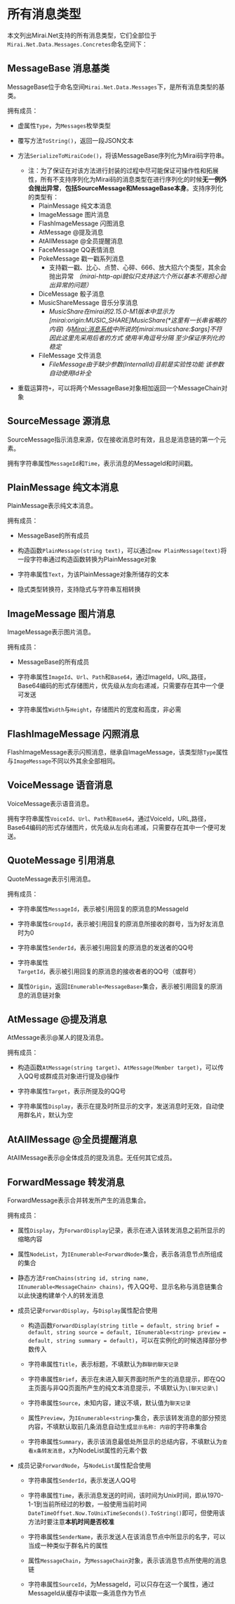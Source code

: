 # 所有消息类型

本文列出Mirai.Net支持的所有消息类型，它们全部位于`Mirai.Net.Data.Messages.Concretes`命名空间下：

## MessageBase 消息基类

MessageBase位于命名空间`Mirai.Net.Data.Messages`下，是所有消息类型的基类。

拥有成员：

- 虚属性`Type`，为`Messages`枚举类型

- 覆写方法`ToString()`，返回一段JSON文本

- 方法`SerializeToMiraiCode()`，将该MessageBase序列化为Mirai码字符串。
    - 注：为了保证在对该方法进行封装的过程中尽可能保证可操作性和拓展性，所有不支持序列化为Mirai码的消息类型在进行序列化的时候**无一例外会抛出异常**，**包括SourceMessage和MessageBase本身**。支持序列化的类型有：
        - PlainMessage 纯文本消息
        - ImageMessage 图片消息
        - FlashImageMessage 闪图消息
        - AtMessage @提及消息
        - AtAllMessage @全员提醒消息
        - FaceMessage QQ表情消息
        - PokeMessage 戳一戳系列消息
            - 支持戳一戳、比心、点赞、心碎、666、放大招六个类型，其余会抛出异常 *（mirai-http-api貌似只支持这六个所以基本不用担心抛出异常的问题）*
        - DiceMessage 骰子消息
        - MusicShareMessage 音乐分享消息
            - *MusicShare在mirai的2.15.0-M1版本中显示为[mirai:origin:MUSIC_SHARE]MusicShare(\*这里有一长串省略的内容) 与[Mirai:消息系统](https://github.com/mamoe/mirai/blob/dev/docs/Messages.md)中所说的\[mirai:musicshare:$args\]不符 因此这里先采用后者的方式 使用半角逗号分隔 至少保证序列化的稳定*
        - FileMessage 文件消息
            - *FileMessage由于缺少参数(InternalId)目前是实验性功能 该参数自动使用Id补全*

- 重载运算符`+`，可以将两个MessageBase对象相加返回一个MessageChain对象

## SourceMessage 源消息

SourceMessage指示消息来源，仅在接收消息时有效，且总是消息链的第一个元素。

拥有字符串属性`MessageId`和`Time`，表示消息的MessageId和时间戳。

## PlainMessage 纯文本消息

PlainMessage表示纯文本消息。

拥有成员：

- MessageBase的所有成员

- 构造函数`PlainMessage(string text)`，可以通过`new PlainMessage(text)`将一段字符串通过构造函数转换为PlainMessage对象

- 字符串属性`Text`，为该PlainMessage对象所储存的文本

- 隐式类型转换符，支持隐式与字符串互相转换

## ImageMessage 图片消息

ImageMessage表示图片消息。

拥有成员：

- MessageBase的所有成员

- 字符串属性`ImageId`、`Url`、`Path`和`Base64`，通过ImageId，URL,路径，Base64编码的形式存储图片，优先级从左向右递减，只需要存在其中一个便可发送

- 字符串属性`Width`与`Height`，存储图片的宽度和高度，非必需

## FlashImageMessage 闪照消息

FlashImageMessage表示闪照消息，继承自ImageMessage，该类型除`Type`属性与`ImageMessage`不同以外其余全部相同。

## VoiceMessage 语音消息

VoiceMessage表示语音消息。

拥有字符串属性`VoiceId`、`Url`、`Path`和`Base64`，通过VoiceId，URL,路径，Base64编码的形式存储图片，优先级从左向右递减，只需要存在其中一个便可发送。

## QuoteMessage 引用消息

QuoteMessage表示引用消息。

拥有成员：

- 字符串属性`MessageId`，表示被引用回复的原消息的MessageId

- 字符串属性`GroupId`，表示被引用回复的原消息所接收的群号，当为好友消息时为0

- 字符串属性`SenderId`，表示被引用回复的原消息的发送者的QQ号

- 字符串属性`TargetId`，表示被引用回复的原消息的接收者者的QQ号（或群号）

- 属性`Origin`，返回`IEnumerable<MessageBase>`集合，表示被引用回复的原消息的消息链对象

## AtMessage @提及消息

AtMessage表示@某人的提及消息。

拥有成员：

- 构造函数`AtMessage(string target)`、`AtMessage(Member target)`，可以传入QQ号或群成员对象进行提及@操作

- 字符串属性`Target`，表示所提及的QQ号

- 字符串属性`Display`，表示在提及时所显示的文字，发送消息时无效，自动使用群名片，默认为空

## AtAllMessage @全员提醒消息

AtAllMessage表示@全体成员的提及消息。无任何其它成员。

## ForwardMessage 转发消息

ForwardMessage表示合并转发所产生的消息集合。

拥有成员：

- 属性`Display`，为`ForwardDisplay`记录，表示在进入该转发消息之前所显示的缩略内容

- 属性`NodeList`，为`IEnumerable<ForwardNode>`集合，表示各消息节点所组成的集合

- 静态方法`FromChains(string id, string name, IEnumerable<MessageChain> chains)`，传入QQ号、显示名称与消息链集合以此快速构建单个人的转发消息

- 成员记录`ForwardDisplay`，与`Display`属性配合使用
    - 构造函数`ForwardDisplay(string title = default, string brief = default, string source = default, IEnumerable<string> preview = default, string summary = default)`，可以在实例化的时候选择部分参数传入

    - 字符串属性`Title`，表示标题，不填默认为`群聊的聊天记录`

    - 字符串属性`Brief`，表示在未进入聊天界面时所产生的消息提示，即在QQ主页面与非QQ页面所产生的纯文本消息提示，不填默认为`\[聊天记录\]`

    - 字符串属性`Source`，未知内容，建议不填，默认值为`聊天记录`

    - 属性`Preview`，为`IEnumerable<string>`集合，表示该转发消息的部分预览内容，不填默认取前几条消息自动生成`显示名称: 内容`的字符串集合

    - 字符串属性`Summary`，表示该消息最低处所显示的总结内容，不填默认为`查看x条转发消息`，x为NodeList属性的元素个数

- 成员记录`ForwardNode`，与`NodeList`属性配合使用
    - 字符串属性`SenderId`，表示发送人QQ号

    - 字符串属性`Time`，表示消息发送的时间，该时间为Unix时间，即从1970-1-1到当前所经过的秒数，一般使用当前时间`DateTimeOffset.Now.ToUnixTimeSeconds().ToString()`即可，但使用该方法时要注意**本机时间是否校准**

    - 字符串属性`SenderName`，表示发送人在该消息节点中所显示的名字，可以当成一种类似于群名片的属性

    - 属性`MessageChain`，为`MessageChain`对象，表示该消息节点所使用的消息链

    - 字符串属性`SourceId`，为MessageId，可以只存在这一个属性，通过MessageId从缓存中读取一条消息作为节点